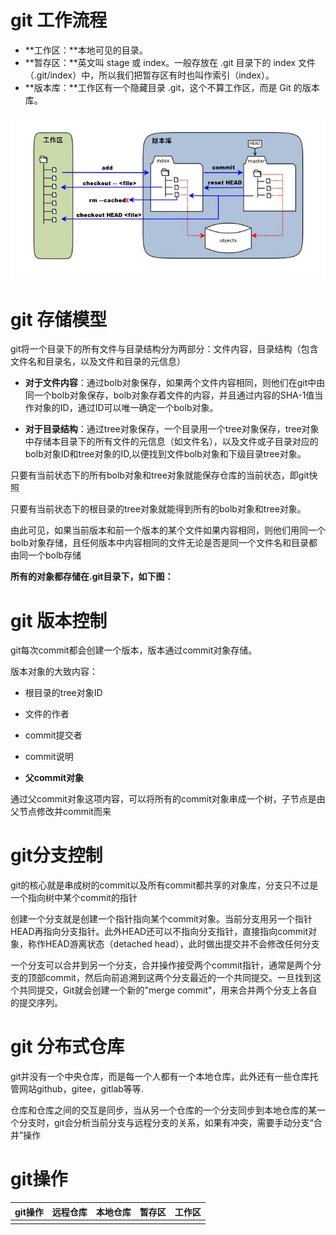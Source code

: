 # git 工作流程

- **工作区：**本地可见的目录。
- **暂存区：**英文叫 stage 或 index。一般存放在  .git 目录下的 index 文件（.git/index）中，所以我们把暂存区有时也叫作索引（index）。
- **版本库：**工作区有一个隐藏目录 .git，这个不算工作区，而是 Git 的版本库。

![1352126739_7909](./1352126739_7909.jpg)

# git 存储模型

git将一个目录下的所有文件与目录结构分为两部分：文件内容，目录结构（包含文件名和目录名，以及文件和目录的元信息）

- **对于文件内容**：通过bolb对象保存，如果两个文件内容相同，则他们在git中由同一个bolb对象保存，bolb对象存着文件的内容，并且通过内容的SHA-1值当作对象的ID，通过ID可以唯一确定一个bolb对象。

- **对于目录结构**：通过tree对象保存，一个目录用一个tree对象保存，tree对象中存储本目录下的所有文件的元信息（如文件名），以及文件或子目录对应的bolb对象ID和tree对象的ID,以便找到文件bolb对象和下级目录tree对象。

只要有当前状态下的所有bolb对象和tree对象就能保存仓库的当前状态，即git快照

只要有当前状态下的根目录的tree对象就能得到所有的bolb对象和tree对象。

由此可见，如果当前版本和前一个版本的某个文件如果内容相同，则他们用同一个bolb对象存储，且任何版本中内容相同的文件无论是否是同一个文件名和目录都由同一个bolb存储

**所有的对象都存储在.git目录下，如下图：**



# git 版本控制

git每次commit都会创建一个版本，版本通过commit对象存储。

版本对象的大致内容：

- 根目录的tree对象ID
- 文件的作者
- commit提交者

- commit说明
- **父commit对象**

通过父commit对象这项内容，可以将所有的commit对象串成一个树，子节点是由父节点修改并commit而来

# git分支控制

git的核心就是串成树的commit以及所有commit都共享的对象库，分支只不过是一个指向树中某个commit的指针

创建一个分支就是创建一个指针指向某个commit对象。当前分支用另一个指针HEAD再指向分支指针。此外HEAD还可以不指向分支指针，直接指向commit对象，称作HEAD游离状态（detached head），此时做出提交并不会修改任何分支

一个分支可以合并到另一个分支，合并操作接受两个commit指针，通常是两个分支的顶部commit，然后向前追溯到这两个分支最近的一个共同提交。一旦找到这个共同提交，Git就会创建一个新的"merge commit"，用来合并两个分支上各自的提交序列。

# git 分布式仓库

git并没有一个中央仓库，而是每一个人都有一个本地仓库，此外还有一些仓库托管网站github，gitee，gitlab等等.

仓库和仓库之间的交互是同步，当从另一个仓库的一个分支同步到本地仓库的某一个分支时，git会分析当前分支与远程分支的关系，如果有冲突，需要手动分支“合并”操作



# git操作

| git操作 | 远程仓库 | 本地仓库 | 暂存区 | 工作区 |
| ------- | -------- | -------- | ------ | ------ |
|         |          |          |        |        |

